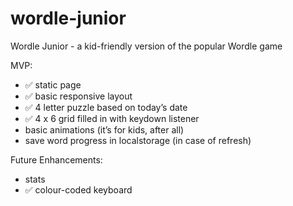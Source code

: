 # wordle-junior

Wordle Junior - a kid-friendly version of the popular Wordle game

MVP:

- ✅ static page
- ✅ basic responsive layout
- ✅ 4 letter puzzle based on today’s date
- ✅ 4 x 6 grid filled in with keydown listener
- basic animations (it’s for kids, after all)
- save word progress in localstorage (in case of refresh)

Future Enhancements:

- stats
- ✅ colour-coded keyboard

